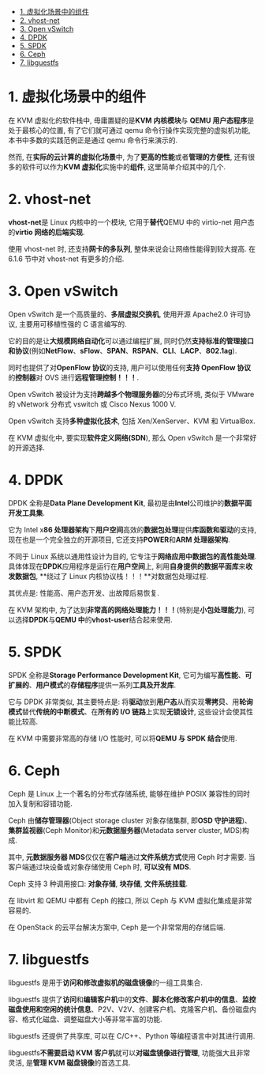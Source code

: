 
<!-- @import "[TOC]" {cmd="toc" depthFrom=1 depthTo=6 orderedList=false} -->

<!-- code_chunk_output -->

- [1. 虚拟化场景中的组件](#1-虚拟化场景中的组件)
- [2. vhost-net](#2-vhost-net)
- [3. Open vSwitch](#3-open-vswitch)
- [4. DPDK](#4-dpdk)
- [5. SPDK](#5-spdk)
- [6. Ceph](#6-ceph)
- [7. libguestfs](#7-libguestfs)

<!-- /code_chunk_output -->

# 1. 虚拟化场景中的组件

在 KVM 虚拟化的软件栈中, 毋庸置疑的是**KVM 内核模块**与 **QEMU 用户态程序**是处于最核心的位置, 有了它们就可通过 qemu 命令行操作实现完整的虚拟机功能, 本书中多数的实践范例正是通过 qemu 命令行来演示的.

然而, 在**实际的云计算的虚拟化场景**中, 为了**更高的性能**或者**管理的方便性**, 还有很多的软件可以作为**KVM 虚拟化**实施中的**组件**, 这里简单介绍其中的几个.

# 2. vhost-net

**vhost\-net**是 Linux 内核中的一个模块, 它用于**替代**QEMU 中的 virtio\-net 用户态的**virtio 网络的后端实现**.

使用 vhost\-net 时, 还支持**网卡的多队列**, 整体来说会让网络性能得到较大提高. 在 6.1.6 节中对 vhost\-net 有更多的介绍.

# 3. Open vSwitch

Open vSwitch 是一个高质量的、**多层虚拟交换机**, 使用开源 Apache2.0 许可协议, 主要用可移植性强的 C 语言编写的.

它的目的是让**大规模网络自动化**可以通过编程扩展, 同时仍然**支持标准的管理接口和协议**(例如**NetFlow**、**sFlow**、**SPAN**、**RSPAN**、**CLI**、**LACP**、**802.1ag**).

同时也提供了对**OpenFlow 协议**的支持, 用户可以使用任何**支持 OpenFlow 协议**的**控制器**对 OVS 进行**远程管理控制！！！**.

Open vSwitch 被设计为支持**跨越多个物理服务器**的分布式环境, 类似于 VMware 的 vNetwork 分布式 vswitch 或 Cisco Nexus 1000 V.

Open vSwitch 支持**多种虚拟化技术**, 包括 Xen/XenServer、KVM 和 VirtualBox.

在 KVM 虚拟化中, 要实现**软件定义网络(SDN**), 那么 Open vSwitch 是一个非常好的开源选择.

# 4. DPDK

DPDK 全称是**Data Plane Development Kit**, 最初是由**Intel**公司维护的**数据平面开发工具集**.

它为 Intel x**86 处理器架构**下**用户空间**高效的**数据包处理**提供**库函数和驱动**的支持, 现在也是一个完全独立的开源项目, 它还支持**POWER**和**ARM 处理器架构**.

不同于 Linux 系统以通用性设计为目的, 它专注于**网络应用中数据包的高性能处理**. 具体体现在**DPDK**应用程序是运行在**用户空间**上, 利用**自身提供的数据平面库**来**收发数据包**, **绕过了 Linux 内核协议栈！！！**对数据包处理过程.

其优点是: 性能高、用户态开发、出故障后易恢复.

在 KVM 架构中, 为了达到**非常高的网络处理能力！！！**(特别是**小包处理能力**), 可以选择**DPDK**与**QEMU 中**的**vhost\-user**结合起来使用.

# 5. SPDK

SPDK 全称是**Storage Performance Development Kit**, 它可为编写**高性能**、**可扩展的**、**用户模式**的**存储程序**提供一系列**工具及开发库**.

它与 DPDK 非常类似, 其主要特点是: 将**驱动**放到**用户态**从而实现**零拷贝**、用**轮询模式**替代**传统的中断模式**、在**所有的 I/O 链路**上实现**无锁设计**, 这些设计会使其性能比较高.

在 KVM 中需要非常高的存储 I/O 性能时, 可以将**QEMU 与 SPDK 结合**使用.

# 6. Ceph

Ceph 是 Linux 上一个著名的分布式存储系统, 能够在维护 POSIX 兼容性的同时加入复制和容错功能.

Ceph 由**储存管理器**(Object storage cluster 对象存储集群, 即**OSD 守护进程**)、**集群监视器**(Ceph Monitor)和**元数据服务器**(Metadata server cluster, MDS)构成.

其中, **元数据服务器 MDS**仅仅在**客户端**通过**文件系统方式**使用 Ceph 时才需要. 当客户端通过块设备或对象存储使用 Ceph 时, **可以没有 MDS**.

Ceph 支持 3 种调用接口: **对象存储**, **块存储**, **文件系统挂载**.

在 libvirt 和 QEMU 中都有 Ceph 的接口, 所以 Ceph 与 KVM 虚拟化集成是非常容易的.

在 OpenStack 的云平台解决方案中, Ceph 是一个非常常用的存储后端.

# 7. libguestfs

libguestfs 是用于**访问和修改虚拟机的磁盘镜像**的一组工具集合.

libguestfs 提供了**访问**和**编辑客户机**中的**文件**、**脚本化修改客户机中的信息**、**监控磁盘使用和空闲的统计信息**、P2V、V2V、创建客户机、克隆客户机、备份磁盘内容、格式化磁盘、调整磁盘大小等非常丰富的功能.

libguestfs 还提供了共享库, 可以在 C/C++、Python 等编程语言中对其进行调用.

libguestfs**不需要启动 KVM 客户机**就可以**对磁盘镜像进行管理**, 功能强大且非常灵活, 是**管理 KVM 磁盘镜像**的首选工具.
